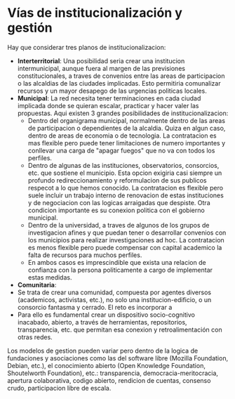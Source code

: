 
# Vías de institucionalización y gestión 



Hay que considerar tres planos de institucionalizacion:

* **Interterritorial**: Una posibilidad seria crear una institucion intermunicipal, aunque fuera al margen de las previsiones constitucionales, a traves de convenios entre las areas de participacion o las alcaldias de las ciudades implicadas. Esto permitiria comunalizar recursos y un mayor desapego de las urgencias politicas locales.
* **Municipal**: La red necesita tener terminaciones en cada ciudad implicada donde se quieran escalar, practicar y hacer valer las propuestas. Aqui existen 3 grandes posibilidades de institucionalizacion:
  * Dentro del organigrama municipal, normalmente dentro de las areas de participacion o dependientes de la alcaldia. Quiza en algun caso, dentro de areas de economia o de tecnologia. La contratacion es mas flexible pero puede tener limitaciones de numero importantes y conllevar una carga de "apagar fuegos" que no va con todos los perfiles.
  * Dentro de algunas de las instituciones, observatorios, consorcios, etc. que sostiene el municipio. Esta opcion exigiria casi siempre un profundo redireccionamiento y reformulacion de sus publicos respecot a lo que hemos conocido. La contratacion es flexible pero suele incluir un trabajo interno de renovacion de estas instituciones y de negociacion con las logicas arraigadas que despiste. Otra condicion importante es su conexion politica con el gobierno municipal.
  * Dentro de la universidad, a traves de algunos de los grupos de investigacion afines y que puedan tener o desarrollar convenios con los municipios para realizar investigaciones ad hoc. La contratacion es menos flexible pero puede compensar con capital academico la falta de recursos para muchos perfiles.
  * En ambos casos es imprescindible que exista una relacion de confianza con la persona politicamente a cargo de implementar estas medidas.
* **Comunitaria**:
 * Se trata de crear una comunidad, compuesta por agentes diversos (academicos, activistas, etc.), no solo una institucion-edificio, o un consorcio fantasma y cerrado. El reto es incorporar a 
 * Para ello es fundamental crear un dispositivo socio-cognitivo inacabado, abierto, a través de herramientas, repositorios, transparencia, etc. que permitan esa conexion y retroalimentación con otras redes.

Los modelos de gestion pueden variar pero dentro de la logica de fundaciones y asociaciones como las del software libre (Mozilla Foundation, Debian, etc.), el conocimiento abierto (Open Knowledge Foundation, Shoutelworth Foundation), etc.: transparencia, democracia-meritocracia, apertura colaborativa, codigo abierto, rendicion de cuentas, consenso crudo, participacion libre de escala.
